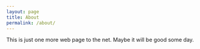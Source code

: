 ```yaml
---
layout: page
title: About
permalink: /about/
---
```


This is just one more web page to the net. Maybe it will be good some day. 
